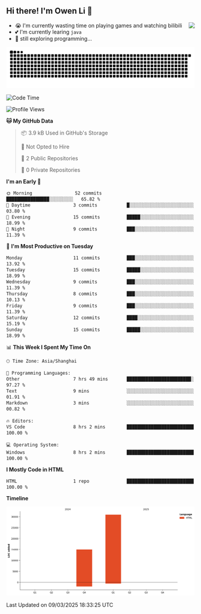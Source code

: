 ## Hi there! I'm Owen Li 👋

<a href="https://github.com/owenllli">
  <img align="right" src="https://github-readme-stats.vercel.app/api/top-langs/?username=owenllli&layout=normal" />
</a>

- 😭 I'm currently wasting time on playing games and watching bilibili
- 💕 I'm currently learing `java`
- 🤔 still exploring programming...

<!--
![Top Langs](https://github-readme-stats.vercel.app/api/top-langs/?username=owenllli&layout=normal)
-->

<picture>
  <source media="(prefers-color-scheme: dark)" srcset="https://raw.githubusercontent.com/owenllli/owenllli/output/github-snake-dark.svg" />
  <source media="(prefers-color-scheme: light)" srcset="https://raw.githubusercontent.com/owenllli/owenllli/output/github-snake.svg" />
  <img alt="github-snake" src="https://raw.githubusercontent.com/owenllli/owenllli/output/github-snake.svg" />
</picture>

<!--START_SECTION:waka-->
![Code Time](http://img.shields.io/badge/Code%20Time-102%20hrs%2051%20mins-blue)

![Profile Views](http://img.shields.io/badge/Profile%20Views-0-blue)

**🐱 My GitHub Data** 

> 📦 3.9 kB Used in GitHub's Storage 
 > 
> 🚫 Not Opted to Hire
 > 
> 📜 2 Public Repositories 
 > 
> 🔑 0 Private Repositories 
 > 
**I'm an Early 🐤** 

```text
🌞 Morning                52 commits          ████████████████░░░░░░░░░   65.82 % 
🌆 Daytime                3 commits           █░░░░░░░░░░░░░░░░░░░░░░░░   03.80 % 
🌃 Evening                15 commits          █████░░░░░░░░░░░░░░░░░░░░   18.99 % 
🌙 Night                  9 commits           ███░░░░░░░░░░░░░░░░░░░░░░   11.39 % 
```
📅 **I'm Most Productive on Tuesday** 

```text
Monday                   11 commits          ███░░░░░░░░░░░░░░░░░░░░░░   13.92 % 
Tuesday                  15 commits          █████░░░░░░░░░░░░░░░░░░░░   18.99 % 
Wednesday                9 commits           ███░░░░░░░░░░░░░░░░░░░░░░   11.39 % 
Thursday                 8 commits           ███░░░░░░░░░░░░░░░░░░░░░░   10.13 % 
Friday                   9 commits           ███░░░░░░░░░░░░░░░░░░░░░░   11.39 % 
Saturday                 12 commits          ████░░░░░░░░░░░░░░░░░░░░░   15.19 % 
Sunday                   15 commits          █████░░░░░░░░░░░░░░░░░░░░   18.99 % 
```


📊 **This Week I Spent My Time On** 

```text
🕑︎ Time Zone: Asia/Shanghai

💬 Programming Languages: 
Other                    7 hrs 49 mins       ████████████████████████░   97.27 % 
Text                     9 mins              ░░░░░░░░░░░░░░░░░░░░░░░░░   01.91 % 
Markdown                 3 mins              ░░░░░░░░░░░░░░░░░░░░░░░░░   00.82 % 

🔥 Editors: 
VS Code                  8 hrs 2 mins        █████████████████████████   100.00 % 

💻 Operating System: 
Windows                  8 hrs 2 mins        █████████████████████████   100.00 % 
```

**I Mostly Code in HTML** 

```text
HTML                     1 repo              █████████████████████████   100.00 % 
```



**Timeline**

![Lines of Code chart](https://raw.githubusercontent.com/owenllli/owenllli/main/assets/bar_graph.png)


 Last Updated on 09/03/2025 18:33:25 UTC
<!--END_SECTION:waka-->

